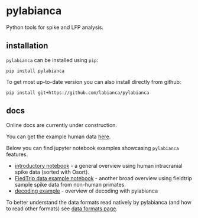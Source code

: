 # pylabianca
Python tools for spike and LFP analysis.

## installation
`pylabianca` can be installed using `pip`:
```
pip install pylabianca
```
To get most up-to-date version you can also install directly from github:
```
pip install git+https://github.com/labianca/pylabianca
```

## docs
Online docs are currently under construction.  

You can get the example human data [here](https://www.dropbox.com/scl/fo/wevgovmxv8qrl52w12b6z/h?rlkey=1je64v2h1h6zyqhzmhiykpqqu&dl=0).

Below you can find jupyter notebook examples showcasing `pylabianca` features.
* [introductory notebook](doc/intro_overview.ipynb) - a general overview using human intracranial spike data (sorted with Osort).  
* [FiedTrip data example notebook](doc/fieldtrip_example.ipynb) - another broad overview using fieldtrip sample spike data from non-human primates.
* [decoding example](doc/decoding_example.ipynb) - overview of decoding with pylabianca

To better understand the data formats read natively by pylabianca (and how to read other formats) see [data formats page](doc/data_formats.md).
